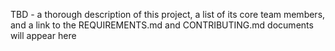 TBD - a thorough description of this project, a list of its core team members, and a link to the REQUIREMENTS.md and CONTRIBUTING.md documents will appear here
